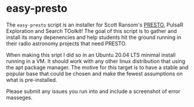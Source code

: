 # easy-presto
The `easy-presto` script is an installer for Scott Ransom's [PRESTO](https://github.com/scottransom/presto), PulsaR Exploration and Search TOolkit! The goal of this script is to gather and install its many depenencies and help students hit the ground running in their radio astronomy projects that need PRESTO. 

When making this sript I did so in an Ubuntu 20.04 LTS minimal install running in a VM. It should work with any other linux distribution that using the apt package manager. The motive for this target is to have a stable and popular base that could be chosen and make the fewest assumptions on what is pre-installed. 

Please submit any issues you run into and include a screenshot of error masseges. 


